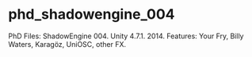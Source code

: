 # phd_shadowengine_004
PhD Files: ShadowEngine 004. Unity 4.7.1. 2014. Features: Your Fry, Billy Waters, Karagöz, UniOSC, other FX.
